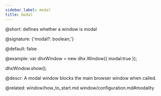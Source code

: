 ```yaml
---
sidebar_label: modal
title: modal
---          
```


@short: defines whether a window is modal

@signature: {'modal?: boolean;'}

@default: false

@example: 
var dhxWindow = new dhx.Window({
    modal:true
});

dhxWindow.show();



@descr: 
A modal window blocks the main browser window when called.

@related: window/how_to_start.md
window/configuration.md#modality
